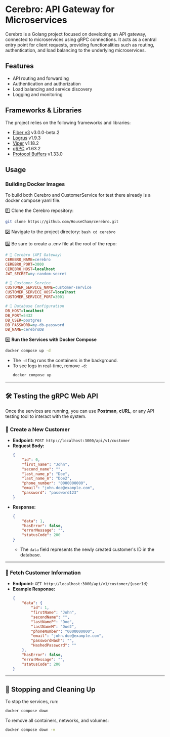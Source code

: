 # Cerebro: API Gateway for Microservices

Cerebro is a Golang project focused on developing an API gateway, connected to microservices using gRPC connections. It acts as a central entry point for client requests, providing functionalities such as routing, authentication, and load balancing to the underlying microservices.

## Features

- API routing and forwarding
- Authentication and authorization
- Load balancing and service discovery
- Logging and monitoring

## Frameworks & Libraries

The project relies on the following frameworks and libraries:

- [Fiber v3](https://github.com/gofiber/fiber/v3) v3.0.0-beta.2
- [Logrus](https://github.com/sirupsen/logrus) v1.9.3
- [Viper](https://github.com/spf13/viper) v1.18.2
- [gRPC](https://google.golang.org/grpc) v1.63.2
- [Protocol Buffers](https://github.com/protocolbuffers/protobuf) v1.33.0


## Usage

### Building Docker Images

To build both Cerebro and CustomerService for test there already is a docker compose yaml file.

1️⃣ Clone the Cerebro repository:

   ```bash
   git clone https://github.com/HouseCham/cerebro.git
   ```

2️⃣ Navigate to the project directory:
    ```bash
    cd cerebro
    ```

3️⃣ Be sure to create a .env file at the root of the repo:
    
```ini
# 📌 Cerebro (API Gateway)
CEREBRO_NAME=cerebro
CEREBRO_PORT=3000
CEREBRO_HOST=localhost
JWT_SECRET=my-random-secret

# 📌 Customer Service
CUSTOMER_SERVICE_NAME=customer-service
CUSTOMER_SERVICE_HOST=localhost
CUSTOMER_SERVICE_PORT=3001

# 📌 Database Configuration
DB_HOST=localhost
DB_PORT=5432
DB_USER=postgres
DB_PASSWORD=my-db-password
DB_NAME=cerebroDB
```

4️⃣ **Run the Services with Docker Compose**
   ```bash
   docker compose up -d
   ```
   - The `-d` flag runs the containers in the background.
   - To see logs in real-time, remove `-d`:
     ```bash
     docker compose up
     ```

---

## 🛠 **Testing the gRPC Web API**

Once the services are running, you can use **Postman**, **cURL**, or any API testing tool to interact with the system.

### 📌 **Create a New Customer**
- **Endpoint:** `POST http://localhost:3000/api/v1/customer`
- **Request Body:**
  ```json
  {
      "id": 0,
      "first_name": "John",
      "second_name": "",
      "last_name_p": "Doe",
      "last_name_m": "Doe2",
      "phone_number": "0000000000",
      "email": "john.doe@example.com",
      "password": "password123"
  }
  ```
- **Response:**
  ```json
  {
      "data": 1,
      "hasError": false,
      "errorMessage": "",
      "statusCode": 200
  }
  ```
  - The `data` field represents the newly created customer's ID in the database.

---

### 📌 **Fetch Customer Information**
- **Endpoint:** `GET http://localhost:3000/api/v1/customer/{userId}`
- **Example Response:**
  ```json
  {
      "data": {
          "id": 1,
          "firstName": "John",
          "secondName": "",
          "lastNameP": "Doe",
          "lastNameM": "Doe2",
          "phoneNumber": "0000000000",
          "email": "john.doe@example.com",
          "passwordHash": "",
          "HashedPassword": ""
      },
      "hasError": false,
      "errorMessage": "",
      "statusCode": 200
  }
  ```

---

## 🛑 **Stopping and Cleaning Up**
To stop the services, run:
```bash
docker compose down
```
To remove all containers, networks, and volumes:
```bash
docker compose down -v
```